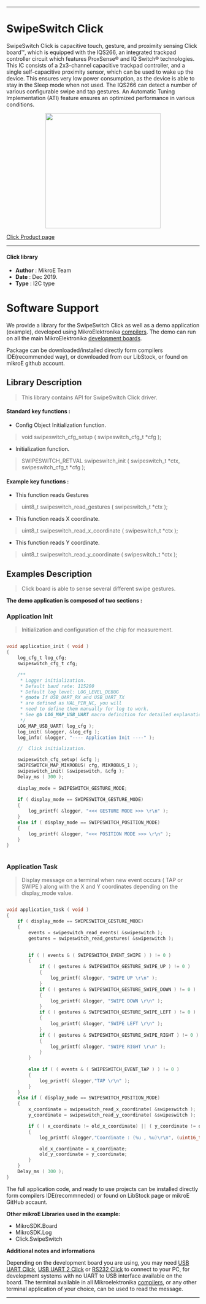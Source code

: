  

---
# SwipeSwitch Click

SwipeSwitch Click is capacitive touch, gesture, and proximity sensing Click board™, which is equipped with the IQS266, an integrated trackpad controller circuit which features ProxSense® and IQ Switch® technologies. This IC consists of a 2x3-channel capacitive trackpad controller, and a single self-capacitive proximity sensor, which can be used to wake up the device. This ensures very low power consumption, as the device is able to stay in the Sleep mode when not used. The IQS266 can detect a number of various configurable swipe and tap gestures. An Automatic Tuning Implementation (ATI) feature ensures an optimized performance in various conditions.

<p align="center">
  <img src="https://download.mikroe.com/images/click_for_ide/swipeswitch_click.png" height=300px>
</p>

[Click Product page](https://www.mikroe.com/swipeswitch-click)

---


#### Click library 

- **Author**        : MikroE Team
- **Date**          : Dec 2019.
- **Type**          : I2C type


# Software Support

We provide a library for the SwipeSwitch Click 
as well as a demo application (example), developed using MikroElektronika 
[compilers](https://shop.mikroe.com/compilers). 
The demo can run on all the main MikroElektronika [development boards](https://shop.mikroe.com/development-boards).

Package can be downloaded/installed directly form compilers IDE(recommended way), or downloaded from our LibStock, or found on mikroE github account. 

## Library Description

> This library contains API for SwipeSwitch Click driver.

#### Standard key functions :

- Config Object Initialization function.
> void swipeswitch_cfg_setup ( swipeswitch_cfg_t *cfg ); 
 
- Initialization function.
> SWIPESWITCH_RETVAL swipeswitch_init ( swipeswitch_t *ctx, swipeswitch_cfg_t *cfg );


#### Example key functions :

- This function reads Gestures
> uint8_t swipeswitch_read_gestures ( swipeswitch_t *ctx );
 
- This function reads X coordinate.
> uint8_t swipeswitch_read_x_coordinate ( swipeswitch_t *ctx );

- This function reads Y coordinate.
> uint8_t swipeswitch_read_y_coordinate ( swipeswitch_t *ctx );

## Examples Description

> Click board is able to sense several different swipe gestures. 

**The demo application is composed of two sections :**

### Application Init 

> Initialization and configuration of the chip for measurement.

```c

void application_init ( void )
{
    log_cfg_t log_cfg;
    swipeswitch_cfg_t cfg;

    /** 
     * Logger initialization.
     * Default baud rate: 115200
     * Default log level: LOG_LEVEL_DEBUG
     * @note If USB_UART_RX and USB_UART_TX 
     * are defined as HAL_PIN_NC, you will 
     * need to define them manually for log to work. 
     * See @b LOG_MAP_USB_UART macro definition for detailed explanation.
     */
    LOG_MAP_USB_UART( log_cfg );
    log_init( &logger, &log_cfg );
    log_info( &logger, "---- Application Init ----" );

    //  Click initialization.

    swipeswitch_cfg_setup( &cfg );
    SWIPESWITCH_MAP_MIKROBUS( cfg, MIKROBUS_1 );
    swipeswitch_init( &swipeswitch, &cfg );
    Delay_ms ( 300 );
    
    display_mode = SWIPESWITCH_GESTURE_MODE;
    
    if ( display_mode == SWIPESWITCH_GESTURE_MODE)
    {
        log_printf( &logger, "<<< GESTURE MODE >>> \r\n" ); 
    }
    else if ( display_mode == SWIPESWITCH_POSITION_MODE)
    {
        log_printf( &logger, "<<< POSITION MODE >>> \r\n" ); 
    }
}
  
```

### Application Task

> Display message on a terminal when new event occurs ( TAP or SWIPE ) along with the X and Y coordinates depending on the display_mode value.

```c

void application_task ( void )
{
    if ( display_mode == SWIPESWITCH_GESTURE_MODE)
    {
        events = swipeswitch_read_events( &swipeswitch );
        gestures = swipeswitch_read_gestures( &swipeswitch );

        
        if ( ( events & ( SWIPESWITCH_EVENT_SWIPE ) ) != 0 )
        {
            if ( ( gestures & SWIPESWITCH_GESTURE_SWIPE_UP ) != 0 )
            {
                log_printf( &logger, "SWIPE UP \r\n" );
            }
            if ( ( gestures & SWIPESWITCH_GESTURE_SWIPE_DOWN ) != 0 )
            {
                log_printf( &logger, "SWIPE DOWN \r\n" );
            }
            if ( ( gestures & SWIPESWITCH_GESTURE_SWIPE_LEFT ) != 0 )
            {
                log_printf( &logger, "SWIPE LEFT \r\n" );
            }
            if ( ( gestures & SWIPESWITCH_GESTURE_SWIPE_RIGHT ) != 0 )
            {
                log_printf( &logger, "SWIPE RIGHT \r\n" );
            }
        }
        
        else if ( ( events & ( SWIPESWITCH_EVENT_TAP ) ) != 0 )
        {
            log_printf( &logger,"TAP \r\n" );
        }
    }
    else if ( display_mode == SWIPESWITCH_POSITION_MODE)
    {
        x_coordinate = swipeswitch_read_x_coordinate( &swipeswitch );
        y_coordinate = swipeswitch_read_y_coordinate( &swipeswitch );

        if ( ( x_coordinate != old_x_coordinate) || ( y_coordinate != old_y_coordinate ) )
        {
            log_printf( &logger,"Coordinate : (%u , %u)\r\n", (uint16_t) x_coordinate, (uint16_t) y_coordinate );

            old_x_coordinate = x_coordinate;
            old_y_coordinate = y_coordinate;
        }
    }
    Delay_ms ( 300 );
}

```

The full application code, and ready to use projects can be  installed directly form compilers IDE(recommneded) or found on LibStock page or mikroE GitHub accaunt.

**Other mikroE Libraries used in the example:** 

- MikroSDK.Board
- MikroSDK.Log
- Click.SwipeSwitch

**Additional notes and informations**

Depending on the development board you are using, you may need 
[USB UART Click](https://shop.mikroe.com/usb-uart-click), 
[USB UART 2 Click](https://shop.mikroe.com/usb-uart-2-click) or 
[RS232 Click](https://shop.mikroe.com/rs232-click) to connect to your PC, for 
development systems with no UART to USB interface available on the board. The 
terminal available in all Mikroelektronika 
[compilers](https://shop.mikroe.com/compilers), or any other terminal application 
of your choice, can be used to read the message.



---
